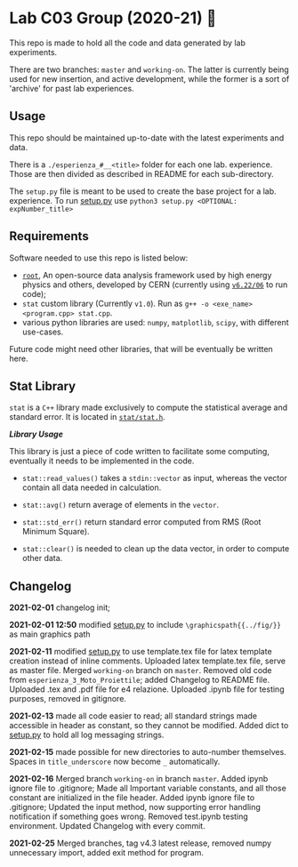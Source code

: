 # Lab C03 Group (2020-21) :rocket:

This repo is made to hold all the code and data generated by lab experiments.

There are two branches: `master` and `working-on`. The latter is currently being 
used for new insertion, and active development, while the former is a sort of 
'archive' for past lab experiences.

## Usage

This repo should be maintained up-to-date with the latest experiments and data.

There is a `./esperienza_#__<title>` folder for each one lab. experience. Those 
are then divided as described in README for each sub-directory. 

The `setup.py` file is meant to be used to create the base project for a lab. 
experience. To run [setup.py](setup.py) use `python3 setup.py <OPTIONAL: expNumber_title>`

## Requirements

Software needed to use this repo is listed below:

- [`root`](https://github.com/root-project/root), An open-source data analysis 
framework used by high energy physics and others, developed by CERN 
(currently using [`v6.22/06`](https://github.com/root-project/root/tree/v6-22-06) 
to run code);
- `stat` custom library (Currently `v1.0`). Run as `g++ -o <exe_name> <program.cpp> stat.cpp`.
- various python libraries are used: `numpy`, `matplotlib`, `scipy`, with different use-cases.
<!-- - `numpy` Python library is only needed in order for the [setup.py](setup.py) program to work.  -->

Future code might need other libraries, that will be eventually be written here.

## Stat Library

`stat` is a `C++` library made exclusively to compute the statistical average and
standard error. It is located in [`stat/stat.h`](stat/stat.h).

***Library Usage***

This library is just a piece of code written to facilitate some computing, eventually 
it needs to be implemented in the code.

* `stat::read_values()` takes a `stdin::vector` as input, whereas the vector contain all 
data needed in calculation.

* `stat::avg()` return average of elements in the `vector`.

* `stat::std_err()` return standard error computed from RMS (Root Minimum Square).

* `stat::clear()` is needed to clean up the data vector, in order to compute other data. 

Changelog
---------
**2021-02-01** changelog init;

**2021-02-01 12:50** modified [setup.py](setup.py) to include `\graphicspath{{../fig/}}` 
as main graphics path

**2021-02-11** modified [setup.py](setup.py) to use template.tex file for latex 
template creation instead of inline comments. Uploaded latex template.tex file, 
serve as master file. Merged `working-on` branch on `master`. Removed old code 
from `esperienza_3_Moto_Proiettile`; added Changelog to README file. Uploaded .tex 
and .pdf file for e4 relazione. Uploaded .ipynb file for testing purposes, removed 
in gitignore.

**2021-02-13** made all code easier to read; all standard strings made accessible
in header as constant, so they cannot be modified. Added dict to [setup.py](setup.py)
to hold all log messaging strings.

**2021-02-15** made possible for new directories to auto-number themselves. Spaces 
in `title_underscore` now become `_` automatically. 

**2021-02-16** Merged branch `working-on` in branch `master`. Added ipynb ignore
file to .gitignore; Made all Important variable constants, and all those constant 
are initialized in the file header. Added ipynb ignore file to .gitignore;
Updated the input method, now supporting error handling notification if something 
goes wrong. Removed test.ipynb testing environment. Updated Changelog with every 
commit.

**2021-02-25** Merged branches, tag v4.3 latest release, removed numpy unnecessary 
import, added exit method for program.
